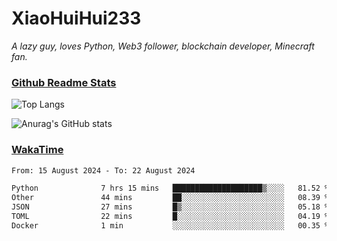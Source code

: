 # XiaoHuiHui233

*A lazy guy, loves Python, Web3 follower, blockchain developer, Minecraft fan.*

### [Github Readme Stats](https://github.com/anuraghazra/github-readme-stats)

![Top Langs](https://github-readme-stats.vercel.app/api/top-langs/?username=XiaoHuiHui233&layout=compact&theme=github_dark)

![Anurag's GitHub stats](https://github-readme-stats.vercel.app/api?username=XiaoHuiHui233&show_icons=true&theme=github_dark)

### [WakaTime](https://wakatime.com)

<!--START_SECTION:waka-->

```txt
From: 15 August 2024 - To: 22 August 2024

Python              7 hrs 15 mins   ████████████████████▒░░░░   81.52 %
Other               44 mins         ██░░░░░░░░░░░░░░░░░░░░░░░   08.39 %
JSON                27 mins         █▒░░░░░░░░░░░░░░░░░░░░░░░   05.18 %
TOML                22 mins         █░░░░░░░░░░░░░░░░░░░░░░░░   04.19 %
Docker              1 min           ░░░░░░░░░░░░░░░░░░░░░░░░░   00.35 %
```

<!--END_SECTION:waka-->
